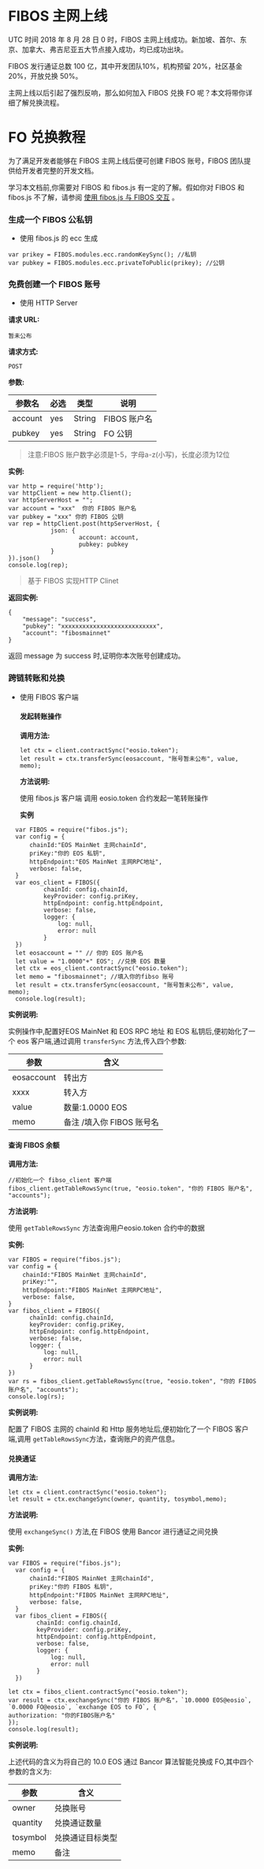 # FIBOS 主网上线

UTC 时间 2018 年 8 月 28 日 0 时，FIBOS 主网上线成功。新加坡、首尔、东京、加拿大、弗吉尼亚五大节点接入成功，均已成功出块。

FIBOS 发行通证总数 100 亿，其中开发团队10%，机构预留 20%，社区基金 20%，开放兑换 50%。

主网上线以后引起了强烈反响，那么如何加入 FIBOS 兑换 FO 呢？本文将带你详细了解兑换流程。

# FO 兑换教程

为了满足开发者能够在 FIBOS 主网上线后便可创建 FIBOS 账号，FIBOS 团队提供给开发者完整的开发文档。

学习本文档前,你需要对 FIBOS 和 fibos.js 有一定的了解。假如你对 FIBOS 和 fibos.js 不了解，请参阅 [使用 fibos.js 与 FIBOS 交互](../basic/fibosjs.md) 。

### 生成一个 FIBOS 公私钥

* 使用 fibos.js 的 ecc 生成

```
var prikey = FIBOS.modules.ecc.randomKeySync(); //私钥
var pubkey = FIBOS.modules.ecc.privateToPublic(prikey); //公钥
```

### 免费创建一个 FIBOS 账号

* 使用 HTTP Server

**请求 URL:**

```
暂未公布
```

**请求方式:**

```
POST
```

**参数:**

| 参数名  | 必选 | 类型   | 说明         |
| ------- | ---- | ------ | ------------ |
| account | yes  | String | FIBOS 账户名 |
| pubkey  | yes  | String | FO 公钥      |

> 注意:FIBOS 账户数字必须是1-5，字母a-z(小写)，长度必须为12位

**实例:**

```
var http = require('http');
var httpClient = new http.Client();
var httpServerHost = "";
var account = "xxx"  你的 FIBOS 账户名
var pubkey = "xxx" 你的 FIBOS 公钥
var rep = httpClient.post(httpServerHost, {
			json: {
					account: account,
					pubkey: pubkey
			}
}).json()
console.log(rep);
```

> 基于 FIBOS 实现HTTP Clinet

**返回实例:**

```
{
    "message": "success",
    "pubkey": "xxxxxxxxxxxxxxxxxxxxxxxxxxx",
    "account": "fibosmainnet"
}
```

返回 message 为 success 时,证明你本次账号创建成功。

### 跨链转账和兑换

* 使用 FIBOS 客户端

  #### 发起转账操作

  **调用方法:**

  ```
  let ctx = client.contractSync("eosio.token");
  let result = ctx.transferSync(eosaccount, "账号暂未公布", value, memo);
  ```

  **方法说明:**

  使用 fibos.js 客户端 调用 eosio.token 合约发起一笔转账操作

  **实例**

```
  var FIBOS = require("fibos.js");
  var config = {
      chainId:"EOS MainNet 主网chainId",
      priKey:"你的 EOS 私钥",
      httpEndpoint:"EOS MainNet 主网RPC地址",
      verbose: false,
  }
  var eos_client = FIBOS({
          chainId: config.chainId,
          keyProvider: config.priKey,
          httpEndpoint: config.httpEndpoint,
          verbose: false,
          logger: {
              log: null,
              error: null
          }
  })
  let eosaccount = "" // 你的 EOS 账户名
  let value = "1.0000"+" EOS"; //兑换 EOS 数量
  let ctx = eos_client.contractSync("eosio.token");
  let memo = "fibosmainnet"; //填入你的fibso 账号
  let result = ctx.transferSync(eosaccount, "账号暂未公布", value, memo);
  console.log(result);
```

  **实例说明:**

  实例操作中,配置好EOS MainNet 和 EOS RPC 地址 和 EOS 私钥后,便初始化了一个 eos 客户端,通过调用 `transferSync` 方法,传入四个参数:

| 参数       | 含义                      |
| ---------- | ------------------------- |
| eosaccount | 转出方                    |
| xxxx       | 转入方                    |
| value      | 数量:1.0000 EOS           |
| memo       | 备注 /填入你 FIBOS 账号名 |

  #### 查询 FIBOS 余额

  **调用方法:**

  ```
//初始化一个 fibso_client 客户端
fibos_client.getTableRowsSync(true, "eosio.token", "你的 FIBOS 账户名", "accounts");
  ```

  **方法说明:**

  使用  `getTableRowsSync`  方法查询用户eosio.token 合约中的数据

  **实例:**

  ```
  var FIBOS = require("fibos.js");
  var config = {
      chainId:"FIBOS MainNet 主网chainId",
      priKey:"",
      httpEndpoint:"FIBOS MainNet 主网RPC地址",
      verbose: false,
  }
  var fibos_client = FIBOS({
  		chainId: config.chainId,
  		keyProvider: config.priKey,
  		httpEndpoint: config.httpEndpoint,
  		verbose: false,
  		logger: {
  			log: null,
  			error: null
  		}
  })
  var rs = fibos_client.getTableRowsSync(true, "eosio.token", "你的 FIBOS 账户名", "accounts");
  console.log(rs);
  ```

  **实例说明:**

  配置了 FIBOS 主网的 chainId 和 Http 服务地址后,便初始化了一个 FIBOS 客户端,调用 `getTableRowsSync`方法，查询账户的资产信息。



#### 兑换通证

**调用方法:**

```
let ctx = client.contractSync("eosio.token");
let result = ctx.exchangeSync(owner, quantity, tosymbol,memo);
```

**方法说明:**

 使用 `exchangeSync()` 方法,在 FIBOS 使用 Bancor 进行通证之间兑换

**实例:**

```
var FIBOS = require("fibos.js");
  var config = {
      chainId:"FIBOS MainNet 主网chainId",
      priKey:"你的 FIBOS 私钥",
      httpEndpoint:"FIBOS MainNet 主网RPC地址",
      verbose: false,
  }
  var fibos_client = FIBOS({
  		chainId: config.chainId,
  		keyProvider: config.priKey,
  		httpEndpoint: config.httpEndpoint,
  		verbose: false,
  		logger: {
  			log: null,
  			error: null
  		}
  })
  
let ctx = fibos_client.contractSync("eosio.token");
var result = ctx.exchangeSync("你的 FIBOS 账户名"，`10.0000 EOS@eosio`, `0.0000 FO@eosio`, `exchange EOS to FO`, {
authorization: "你的FIBOS账户名"
});
console.log(result);
```

**实例说明:**

上述代码的含义为将自己的 10.0 EOS 通过 Bancor 算法智能兑换成 FO,其中四个参数的含义为:

| 参数     | 含义             |
| -------- | ---------------- |
| owner    | 兑换账号         |
| quantity | 兑换通证数量     |
| tosymbol | 兑换通证目标类型 |
| memo     | 备注             |